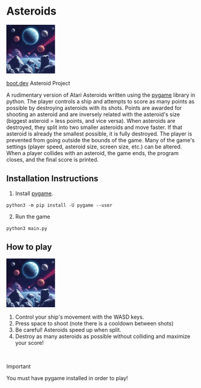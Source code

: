# Asteroids
<img src="asteroids.jpg" width="128" alt="Asteroids">

[boot.dev](https://boot.dev) Asteroid Project

A rudimentary version of Atari Asteroids written using the [pygame]("https://www.pygame.org/docs/) library in python. The player controls a ship and attempts to score as many points as possible by destroying asteroids with its shots. Points are awarded for shooting an asteroid and are inversely related with the asteroid's size (biggest asteroid = less points, and vice versa). When asteroids are destroyed, they split into two smaller asteroids and move faster. If that asteroid is already the smallest possible, it is fully destroyed. The player is prevented from going outside the bounds of the game. Many of the game's settings (player speed, asteroid size, screen size, etc.) can be altered. When a player collides with an asteroid, the game ends, the program closes, and the final score is printed.

## Installation Instructions

1. Install [pygame]("https://www.pygame.org/wiki/GettingStarted").

```
python3 -m pip install -U pygame --user
```

2. Run the game

```
python3 main.py
```

## How to play

<img src="asteroids.jpg" width="128" alt="Asteroids">

1. Control your ship's movement with the WASD keys.
2. Press space to shoot (note there is a cooldown between shots)
3. Be careful! Asteroids speed up when split.
4. Destroy as many asteroids as possible without colliding and maximize your score!

&nbsp;

> [!IMPORTANT]
> You must have pygame installed in order to play!
